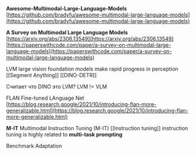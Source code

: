 
**Awesome-Multimodal-Large-Language-Models**
[https://github.com/bradyfu/awesome-multimodal-large-language-models](https://github.com/bradyfu/awesome-multimodal-large-language-models)

**A Survey on Multimodal Large Language Models**
[https://arxiv.org/abs/2306.13549](https://arxiv.org/abs/2306.13549)
[https://paperswithcode.com/paper/a-survey-on-multimodal-large-language-models](https://paperswithcode.com/paper/a-survey-on-multimodal-large-language-models)

LVM
large vision foundation models make rapid progress in perception
[[Segment Anything]]
[[DINO-DETR]]

Считает что DINO это LVM?
LVM != VLM

FLAN
Fine-tuned LAnguage Net
[https://blog.research.google/2021/10/introducing-flan-more-generalizable.html](https://blog.research.google/2021/10/introducing-flan-more-generalizable.html)

**M-IT**
Multimodal Instruction Tuning (M-IT)
[[Instruction tuning]]
instruction tuning is highly related to **multi-task prompting**

Benchmark Adaptation